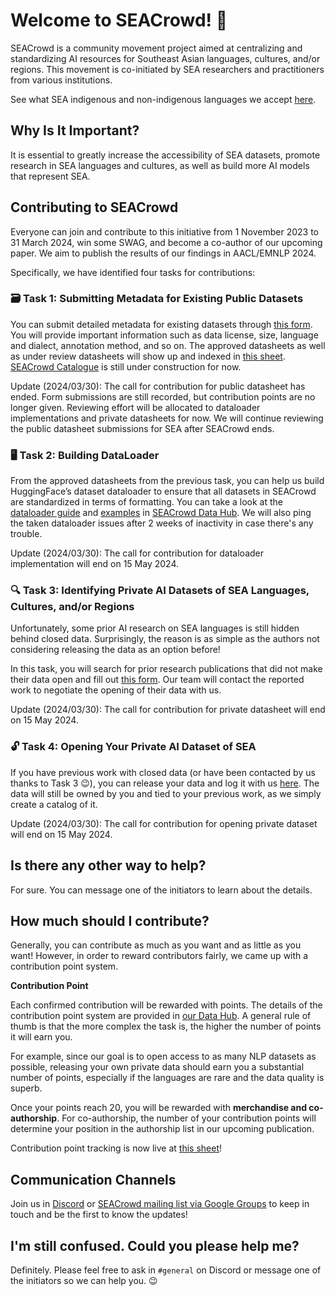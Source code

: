 # Welcome to SEACrowd! 👋

SEACrowd is a community movement project aimed at centralizing and standardizing AI resources for Southeast Asian languages, cultures, and/or regions.
This movement is co-initiated by SEA researchers and practitioners from various institutions.

See what SEA indigenous and non-indigenous languages we accept [here](https://github.com/SEACrowd/seacrowd-datahub/blob/master/LANGUAGES.md).

## Why Is It Important?

It is essential to greatly increase the accessibility of SEA datasets, promote research in SEA languages and cultures, as well as build more AI models that represent SEA.

## Contributing to SEACrowd

Everyone can join and contribute to this initiative from 1 November 2023 to 31 March 2024, win some SWAG, and become a co-author of our upcoming paper. We aim to publish the results of our findings in AACL/EMNLP 2024.

Specifically, we have identified four tasks for contributions:

### 🗃️ Task 1: Submitting Metadata for Existing Public Datasets

You can submit detailed metadata for existing datasets through [this form](https://form.jotform.com/team/232952680898069/seacrowd-sea-datasets). You will provide important information such as data license, size, language and dialect, annotation method, and so on. The approved datasheets as well as under review datasheets will show up and indexed in [this sheet](https://docs.google.com/spreadsheets/d/1ibbywsC1tQ_sLPX8bUAjC-vrTrUqZgZA46W_sxWw4Ss/edit?usp=sharing). [SEACrowd Catalogue](https://seacrowd.github.io/seacrowd-catalogue/) is still under construction for now.

Update (2024/03/30): The call for contribution for public datasheet has ended. Form submissions are still recorded, but contribution points are no longer given. Reviewing effort will be allocated to dataloader implementations and private datasheets for now. We will continue reviewing the public datasheet submissions for SEA after SEACrowd ends.

### 🖥️ Task 2: Building DataLoader

From the approved datasheets from the previous task, you can help us build HuggingFace’s dataset dataloader to ensure that all datasets in SEACrowd are standardized in terms of formatting. You can take a look at the [dataloader guide](https://github.com/SEACrowd/seacrowd-datahub/blob/master/DATALOADER.md) and [examples](https://github.com/SEACrowd/seacrowd-datahub/tree/master/seacrowd/sea_datasets) in [SEACrowd Data Hub](https://github.com/SEACrowd/seacrowd-datahub). We will also ping the taken dataloader issues after 2 weeks of inactivity in case there's any trouble.

Update (2024/03/30): The call for contribution for dataloader implementation will end on 15 May 2024.

### 🔍 Task 3: Identifying Private AI Datasets of SEA Languages, Cultures, and/or Regions

Unfortunately, some prior AI research on SEA languages is still hidden behind closed data. Surprisingly, the reason is as simple as the authors not considering releasing the data as an option before!

In this task, you will search for prior research publications that did not make their data open and fill out [this form](https://form.jotform.com/team/232952680898069/seacrowd-paper-with-private-dataset). Our team will contact the reported work to negotiate the opening of their data with us.

Update (2024/03/30): The call for contribution for private datasheet will end on 15 May 2024.

### 🔓 Task 4: Opening Your Private AI Dataset of SEA

If you have previous work with closed data (or have been contacted by us thanks to Task 3 :wink:), you can release your data and log it with us [here](https://form.jotform.com/team/232952680898069/seacrowd-sea-datasets). The data will still be owned by you and tied to your previous work, as we simply create a catalog of it.

Update (2024/03/30): The call for contribution for opening private dataset will end on 15 May 2024.

## Is there any other way to help?

For sure. You can message one of the initiators to learn about the details.

## How much should I contribute?

Generally, you can contribute as much as you want and as little as you want! However, in order to reward contributors fairly, we came up with a contribution point system.

**Contribution Point**

Each confirmed contribution will be rewarded with points. The details of the contribution point system are provided in [our Data Hub](https://github.com/SEACrowd/seacrowd-datahub/blob/master/POINTS.md). A general rule of thumb is that the more complex the task is, the higher the number of points it will earn you.

For example, since our goal is to open access to as many NLP datasets as possible, releasing your own private data should earn you a substantial number of points, especially if the languages are rare and the data quality is superb.

Once your points reach 20, you will be rewarded with **merchandise and co-authorship**. For co-authorship, the number of your contribution points will determine your position in the authorship list in our upcoming publication.

Contribution point tracking is now live at [this sheet](https://docs.google.com/spreadsheets/d/e/2PACX-1vQDZtJjA6i7JsxS5IlMtVuwOYjr2Pbl_b47yMSH4aAdHDBIpf-CiJQjNQAzcJPEu_aE7kwH4ZvKvPm0/pubhtml?gid=225616890&single=true)!

## Communication Channels

Join us in [Discord](https://discord.gg/XXRHFuvkTA) or [SEACrowd mailing list via Google Groups](https://groups.google.com/u/0/g/seacrowd) to keep in touch and be the first to know the updates!

## I'm still confused. Could you please help me?

Definitely. Please feel free to ask in `#general` on Discord or message one of the initiators so we can help you. :wink:
